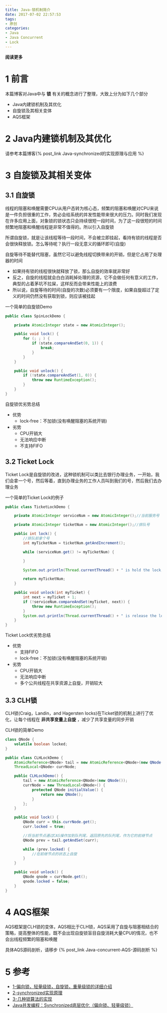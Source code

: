 ```yaml
---
title: Java-锁机制简介
date: 2017-07-02 22:57:53
tags: 
- 原创
categories: 
- Java
- Java Concurrent
- Lock
---
```


**阅读更多**

<!--more-->

# 1 前言

本篇博客对Java中与 **锁** 有关的概念进行了整理，大致上分为如下几个部分

* Java内建锁机制及其优化
* 自旋锁及其相关变体
* AQS框架

# 2 Java内建锁机制及其优化

请参考本篇博客{% post_link Java-synchronized的实现原理与应用 %}

# 3 自旋锁及其相关变体

## 3.1 自旋锁

线程的阻塞和唤醒需要CPU从用户态转为核心态，频繁的阻塞和唤醒对CPU来说是一件负担很重的工作，势必会给系统的并发性能带来很大的压力。同时我们发现在许多应用上面，对象锁的锁状态只会持续很短一段时间，为了这一段很短的时间频繁地阻塞和唤醒线程是非常不值得的。所以引入自旋锁

所谓自旋锁，就是让该线程等待一段时间，不会被立即挂起，看持有锁的线程是否会很快释放锁。怎么等待呢？执行一段无意义的循环即可(自旋)

自旋等待不能替代阻塞，虽然它可以避免线程切换带来的开销，但是它占用了处理器的时间

* 如果持有锁的线程很快就释放了锁，那么自旋的效率就非常好
* 反之，自旋的线程就会白白消耗掉处理的资源，它不会做任何有意义的工作，典型的占着茅坑不拉屎，这样反而会带来性能上的浪费
* 所以说，自旋等待的时间(自旋的次数)必须要有一个限度，如果自旋超过了定义的时间仍然没有获取到锁，则应该被挂起

一个简单的自旋锁Demo

```java
public class SpinLockDemo {

    private AtomicInteger state = new AtomicInteger();

    public void lock() {
        for (; ; ) {
            if (state.compareAndSet(0, 1)) {
                break;
            }
        }
    }

    public void unlock() {
        if (!state.compareAndSet(1, 0)) {
            throw new RuntimeException();
        }
    }
}
```

自旋锁优劣势总结

* 优势
    * lock-free：不加锁(没有唤醒阻塞的系统开销)
* 劣势
    * CPU开销大
    * 无法响应中断
    * 不支持FIFO

## 3.2 Ticket Lock

Ticket Lock是自旋锁的改进，这种锁机制可以类比去银行办理业务，一开始，我们会拿一个号，然后等着，直到办理业务的工作人员叫到我们的号，然后我们去办理业务

一个简单的Ticket Lock的例子

```java
public class TicketLockDemo {

    private AtomicInteger serviceNum = new AtomicInteger();//当前服务号

    private AtomicInteger ticketNum = new AtomicInteger();//排队号

    public int lock() {
        //排队前拿个号
        int myTicketNum = ticketNum.getAndIncrement();

        while (serviceNum.get() != myTicketNum) {

        }

        System.out.println(Thread.currentThread() + " is hold the lock, order: " + myTicketNum);

        return myTicketNum;
    }

    public void unlock(int myTicket) {
        int next = myTicket + 1;
        if (!serviceNum.compareAndSet(myTicket, next)) {
            throw new RuntimeException();
        }
        System.out.println(Thread.currentThread() + " is release the lock\n");
    }
}
```

Ticket Lock优劣势总结

* 优势
    * 支持FIFO
    * lock-free：不加锁(没有唤醒阻塞的系统开销)
* 劣势
    * CPU开销大
    * 无法响应中断
    * 多个公共线程在共享资源上自旋，开销较大

## 3.3 CLH锁

CLH锁(Craig，Landin，and Hagersten locks)在Ticket锁的机制上进行了优化，让每个线程在 **非共享变量上自旋** ，减少了共享变量的同步开销

CLH锁的简单Demo

```java
class QNode {
    volatile boolean locked;
}

public class CLHLockDemo {
    AtomicReference<QNode> tail = new AtomicReference<QNode>(new QNode());
    ThreadLocal<QNode> currNode;

    public CLHLockDemo() {
        tail = new AtomicReference<QNode>(new QNode());
        currNode = new ThreadLocal<QNode>() {
            protected QNode initialValue() {
                return new QNode();
            }
        };
    }

    public void lock() {
        QNode curr = this.currNode.get();
        curr.locked = true;

        //将当前节点通过CAS操作加到队列尾，返回原先的队列尾，作为它的前继节点
        QNode prev = tail.getAndSet(curr);

        while (prev.locked) {
            //在前继节点的状态上自旋
        }
    }

    public void unlock() {
        QNode qnode = currNode.get();
        qnode.locked = false;
    }
}
```

# 4 AQS框架

AQS框架是CLH锁的变体，AQS相比于CLH锁，AQS采用了自旋与阻塞相结合的策略，提高整体的性能，既不会出现自旋锁盲目自旋消耗大量CPU的情况，也不会出线程频繁的阻塞和唤醒

具体AQS源码剖析，请移步 {% post_link Java-concurrent-AQS-源码剖析 %}

# 5 参考

* [1-偏向锁，轻量级锁，自旋锁，重量级锁的详细介绍](http://www.cnblogs.com/wade-luffy/p/5969418.html)
* [2-synchronized实现原理](http://www.cnblogs.com/pureEve/p/6421273.html)
* [3-几种锁算法的实现](https://segmentfault.com/a/1190000002881664)
* [Java并发编程：Synchronized底层优化（偏向锁、轻量级锁）](http://www.cnblogs.com/paddix/p/5405678.html)
